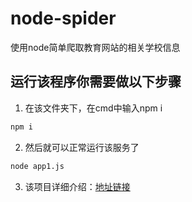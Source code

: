 # node-spider
使用node简单爬取教育网站的相关学校信息

## 运行该程序你需要做以下步骤 
1. 在该文件夹下，在cmd中输入npm i 
```bash
npm i
```
2. 然后就可以正常运行该服务了
```bash
node app1.js
```
3. 该项目详细介绍：[地址链接](https://ypigy.gitee.io/2020/08/13/%E8%AE%B0%E7%AC%AC%E4%B8%80%E6%AC%A1%E5%B0%9D%E8%AF%95%E4%BD%BF%E7%94%A8node%E8%BF%9B%E8%A1%8C%E7%88%AC%E8%99%AB%E7%9A%84%E7%BB%8F%E5%8E%86/)
